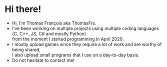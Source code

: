 # Hi there!
- Hi, I'm Thomas François aka ThomasFrs.
- I've been working on multiple projects using multiple coding languages (C, C++, JS, C# and mostly Python)\
from the moment I started programming in April 2020.
- I mostly upload games since they require a lot of work and are worthy of being shared,\
I also upload small programs that I use on a day-to-day basis.
- Do not hesitate to contact me!

<!---
ThomasFrs/ThomasFrs is a ✨ special ✨ repository because its `README.md` (this file) appears on your GitHub profile.
You can click the Preview link to take a look at your changes.
--->

